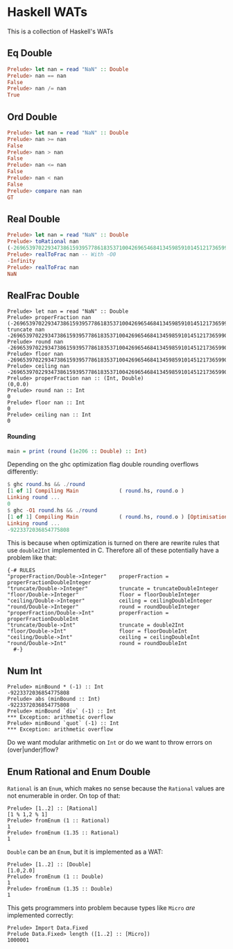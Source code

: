 # Haskell WATs

This is a collection of Haskell's WATs

## Eq Double

``` haskell
Prelude> let nan = read "NaN" :: Double
Prelude> nan == nan
False
Prelude> nan /= nan
True
```

## Ord Double

``` haskell
Prelude> let nan = read "NaN" :: Double
Prelude> nan >= nan
False
Prelude> nan > nan
False
Prelude> nan <= nan
False
Prelude> nan < nan
False
Prelude> compare nan nan
GT
```

## Real Double

``` Haskell
Prelude> let nan = read "NaN" :: Double
Prelude> toRational nan
(-269653970229347386159395778618353710042696546841345985910145121736599013708251444699062715983611304031680170819807090036488184653221624933739271145959211186566651840137298227914453329401869141179179624428127508653257226023513694322210869665811240855745025766026879447359920868907719574457253034494436336205824) % 1
Prelude> realToFrac nan -- With -O0
-Infinity
Prelude> realToFrac nan
NaN
```

## RealFrac Double

```
Prelude> let nan = read "NaN" :: Double
Prelude> properFraction nan
(-269653970229347386159395778618353710042696546841345985910145121736599013708251444699062715983611304031680170819807090036488184653221624933739271145959211186566651840137298227914453329401869141179179624428127508653257226023513694322210869665811240855745025766026879447359920868907719574457253034494436336205824,0.0)
truncate nan
-269653970229347386159395778618353710042696546841345985910145121736599013708251444699062715983611304031680170819807090036488184653221624933739271145959211186566651840137298227914453329401869141179179624428127508653257226023513694322210869665811240855745025766026879447359920868907719574457253034494436336205824
Prelude> round nan
-269653970229347386159395778618353710042696546841345985910145121736599013708251444699062715983611304031680170819807090036488184653221624933739271145959211186566651840137298227914453329401869141179179624428127508653257226023513694322210869665811240855745025766026879447359920868907719574457253034494436336205824
Prelude> floor nan
-269653970229347386159395778618353710042696546841345985910145121736599013708251444699062715983611304031680170819807090036488184653221624933739271145959211186566651840137298227914453329401869141179179624428127508653257226023513694322210869665811240855745025766026879447359920868907719574457253034494436336205824
Prelude> ceiling nan
-269653970229347386159395778618353710042696546841345985910145121736599013708251444699062715983611304031680170819807090036488184653221624933739271145959211186566651840137298227914453329401869141179179624428127508653257226023513694322210869665811240855745025766026879447359920868907719574457253034494436336205824
Prelude> properFraction nan :: (Int, Double)
(0,0.0)
Prelude> round nan :: Int
0
Prelude> floor nan :: Int
0
Prelude> ceiling nan :: Int
0
```
#### Rounding
```haskell
main = print (round (1e206 :: Double) :: Int)
```
Depending on the ghc optimization flag double rounding overflows differently:
```haskell
$ ghc round.hs && ./round
[1 of 1] Compiling Main             ( round.hs, round.o )
Linking round ...
0
$ ghc -O1 round.hs && ./round
[1 of 1] Compiling Main             ( round.hs, round.o ) [Optimisation flags changed]
Linking round ...
-9223372036854775808
```
This is because when optimization is turned on there are rewrite rules that use `double2Int` implemented in C. Therefore all of these potentially have a problem like that:
```
{-# RULES
"properFraction/Double->Integer"    properFraction = properFractionDoubleInteger
"truncate/Double->Integer"          truncate = truncateDoubleInteger
"floor/Double->Integer"             floor = floorDoubleInteger
"ceiling/Double->Integer"           ceiling = ceilingDoubleInteger
"round/Double->Integer"             round = roundDoubleInteger
"properFraction/Double->Int"        properFraction = properFractionDoubleInt
"truncate/Double->Int"              truncate = double2Int
"floor/Double->Int"                 floor = floorDoubleInt
"ceiling/Double->Int"               ceiling = ceilingDoubleInt
"round/Double->Int"                 round = roundDoubleInt
  #-}
```

## Num Int

```
Prelude> minBound * (-1) :: Int
-9223372036854775808
Prelude> abs (minBound :: Int)
-9223372036854775808
Prelude> minBound `div` (-1) :: Int
*** Exception: arithmetic overflow
Prelude> minBound `quot` (-1) :: Int
*** Exception: arithmetic overflow
```

Do we want modular arithmetic on `Int` or do we want to throw errors on (over|under)flow?

## Enum Rational and Enum Double

`Rational` is an `Enum`, which makes no sense because the `Rational` values are not enumerable in order.
On top of that:

```
Prelude> [1..2] :: [Rational]
[1 % 1,2 % 1]
Prelude> fromEnum (1 :: Rational)
1
Prelude> fromEnum (1.35 :: Rational)
1
```

`Double` can be an `Enum`, but it is implemented as a WAT:

```
Prelude> [1..2] :: [Double]
[1.0,2.0]
Prelude> fromEnum (1 :: Double)
1
Prelude> fromEnum (1.35 :: Double)
1
```

This gets programmers into problem because types like `Micro` _are_ implemented correctly:

```
Prelude> Import Data.Fixed
Prelude Data.Fixed> length ([1..2] :: [Micro])
1000001
```

